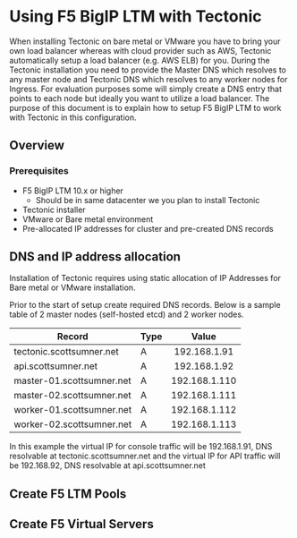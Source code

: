 # Using F5 BigIP LTM with Tectonic

When installing Tectonic on bare metal or VMware you have to bring your own load balancer whereas with cloud provider such as AWS, Tectonic automatically setup a load balancer (e.g. AWS ELB) for you. During the Tectonic installation you need to provide the Master DNS which resolves to any master node and Tectonic DNS which resolves to any worker nodes for Ingress. For evaluation purposes some will simply create a DNS entry that points to each node but ideally you want to utilize a load balancer. The purpose of this document is to explain how to setup F5 BigIP LTM to work with Tectonic in this configuration.

## Overview

### Prerequisites

- F5 BigIP LTM 10.x or higher
  - Should be in same datacenter we you plan to install Tectonic
- Tectonic installer
- VMware or Bare metal environment
- Pre-allocated IP addresses for cluster and pre-created DNS records

## DNS and IP address allocation

Installation of Tectonic requires using static allocation of IP Addresses for Bare metal or VMware installation.

Prior to the start of setup create required DNS records. Below is a sample table of 2 master nodes (self-hosted etcd) and 2 worker nodes.

| Record | Type | Value |
|------|-------------|:-----:|
|tectonic.scottsumner.net | A | 192.168.1.91 |
|api.scottsumner.net | A | 192.168.1.92 |
|master-01.scottsumner.net | A | 192.168.1.110 |
|master-02.scottsumner.net | A | 192.168.1.111 |
|worker-01.scottsumner.net | A | 192.168.1.112 |
|worker-02.scottsumner.net | A | 192.168.1.113 |

In this example the virtual IP for console traffic will be 192.168.1.91, DNS resolvable at tectonic.scottsumner.net and the virtual IP for API traffic will be 192.168.92, DNS resolvable at api.scottsumner.net

## Create F5 LTM Pools

## Create F5 Virtual Servers 
